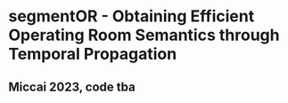 # segmentOR - Obtaining Efficient Operating Room Semantics through Temporal Propagation

## Miccai 2023, code tba
